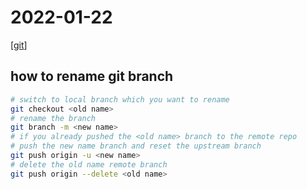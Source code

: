 # 2022-01-22

[[git]]

## how to rename git branch

````bash
# switch to local branch which you want to rename
git checkout <old name>
# rename the branch
git branch -m <new name>
# if you already pushed the <old name> branch to the remote repo
# push the new name branch and reset the upstream branch
git push origin -u <new name> 
# delete the old name remote branch
git push origin --delete <old name>
````


[//begin]: # "Autogenerated link references for markdown compatibility"
[git]: ../../../../devops/1-plan/learning/git/git.md "git"
[//end]: # "Autogenerated link references"

